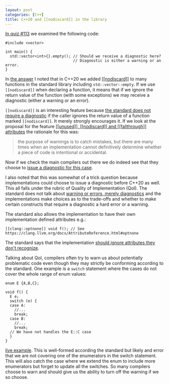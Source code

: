 ```yaml
---
layout: post
categories: [C++]
title: C++20 and [[nodiscard]] in the library
---
```


[In quiz #113](https://twitter.com/shafikyaghmour/status/1335053054828191744) we examined the following code:


```
#include <vector>

int main() {
  std::vector<int>{}.empty(); // Should we receive a diagnostic here?
                              // Diagnostic is either a warning or an error.
}
```

In [the answer](https://twitter.com/shafikyaghmour/status/1336874248548220929) I noted that in C++20 we added [\[\[nodiscard\]\]](https://en.cppreference.com/w/cpp/language/attributes/nodiscard) to many functions in the standard library including `std::vector::empty`. If we use `[[nodiscard]]` when declaring a function, it means that if we ignore the return value of the function (with some exceptions) we may receive a diagnostic (either a warning or an error). 

`[[nodiscard]]` is an interesting feature because [the standard does not require a diagnostic](http://eel.is/c++draft/dcl.attr.nodiscard#4) if the caller ignores the return value of a function marked `[[nodiscard]]`. It merely strongly encourages it. If we look at the proposal for the feature [\[\[unused\]\], \[\[nodiscard\]\] and
\[\[fallthrough\]\] attributes](http://wg21.link/p0068r0) the rationale for this was:

>the purpose of warnings is to
>catch mistakes, but there are many times when an implementation cannot definitively determine whether a
>piece of code is intentional or accidental.


Now if we check the main compilers out there we do indeed see that they choose to [issue a diagnostic for this case](https://godbolt.org/z/WE9Grn).

I also noted that this was somewhat of a trick question because implementations could choose to issue a diagnostic before C++20 as well. This all falls under the rubric of Quality of Implementation (QoI). The standard does not talk about [warning or errors, merely diagnostics](http://eel.is/c++draft/intro.defs#defns.diagnostic) and the implementations make choices as to the trade-offs and whether to make certain constructs that require a diagnostic a hard error or a warning. 

The standard also allows the implementation to have their own implementation defined attributes e.g.:

```
[[clang::optnone]] void f(); // See https://clang.llvm.org/docs/AttributeReference.html#optnone
```

The standard says that the implementation [should ignore attributes they don't recognize](http://eel.is/c++draft/dcl.attr#grammar-6).

Talking about QoI, compilers often try to warn us about potentially problematic code even though they may strictly be conforming according to the standard. One example is a `switch` statement where the cases do not cover the whole range of enum values:

```
enum E {A,B,C};

void f() {
  E e;  
  switch (e) {
  case A:
    //...
    break;
  case B:
    //...
    break;
  // We have not handles the E::C case
  }
}
```

[live example](https://godbolt.org/z/33eKn8). This is well-formed according the standard but likely and error that we are not covering one of the enumerators in the switch statement. This will also catch the case where we extend the enum to include more enumerators but forget to update all the switches. So many compilers choose to warn and should give us the ability to turn off the warning if we so choose.
